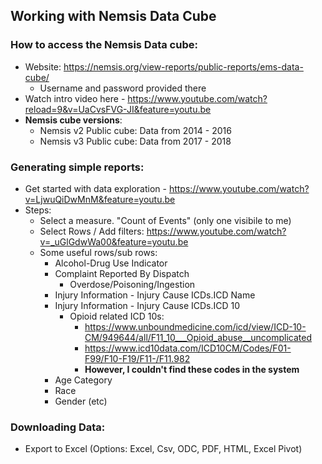 ## Working with Nemsis Data Cube

### How to access the Nemsis Data cube:
- Website: https://nemsis.org/view-reports/public-reports/ems-data-cube/
  - Username and password provided there
- Watch intro video here - https://www.youtube.com/watch?reload=9&v=UaCvsFVG-JI&feature=youtu.be
- **Nemsis cube versions**:
  - Nemsis v2 Public cube: Data from 2014 - 2016
  - Nemsis v3 Public cube: Data from 2017 - 2018
  
### Generating simple reports:
- Get started with data exploration - https://www.youtube.com/watch?v=LjwuQiDwMnM&feature=youtu.be
- Steps:
  - Select a measure. "Count of Events" (only one visibile to me)
  - Select Rows / Add filters: https://www.youtube.com/watch?v=_uGlGdwWa00&feature=youtu.be
  - Some useful rows/sub rows:
    - Alcohol-Drug Use Indicator
    - Complaint Reported By Dispatch
      - Overdose/Poisoning/Ingestion
    - Injury Information - Injury Cause ICDs.ICD Name
    - Injury Information - Injury Cause ICDs.ICD 10
      - Opioid related ICD 10s:
        - https://www.unboundmedicine.com/icd/view/ICD-10-CM/949644/all/F11_10___Opioid_abuse__uncomplicated
        - https://www.icd10data.com/ICD10CM/Codes/F01-F99/F10-F19/F11-/F11.982
        - **However, I couldn't find these codes in the system**
    - Age Category
    - Race
    - Gender (etc)
 
### Downloading Data:
- Export to Excel (Options: Excel, Csv, ODC, PDF, HTML, Excel Pivot)
  
